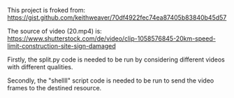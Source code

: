 This project is froked from:
https://gist.github.com/keithweaver/70df4922fec74ea87405b83840b45d57

The source of video (20.mp4) is:
https://www.shutterstock.com/de/video/clip-1058576845-20km-speed-limit-construction-site-sign-damaged


Firstly, the split.py code is needed to be run by considering different videos with different qualities.


Secondly, the "shellll" script code is needed to be run to send the video frames to the destined resource.
